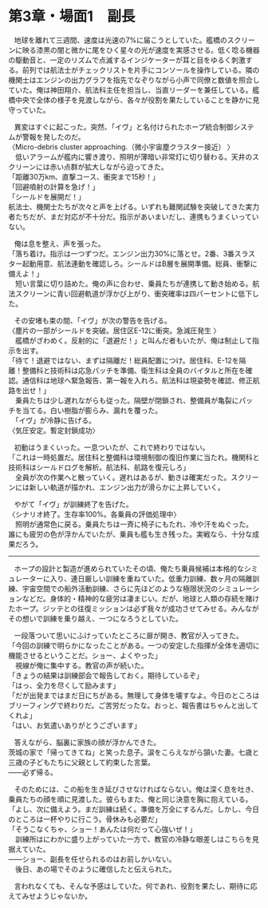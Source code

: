 # 第3章・場面1　副長

&nbsp;&nbsp;
地球を離れて三週間、速度は光速の7%に届こうとしていた。艦橋のスクリーンに映る漆黒の闇と微かに尾をひく星々の光が速度を実感させる。低く唸る機器の駆動音と、一定のリズムで点滅するインジケーターが耳と目をゆるく刺激する。前列では航法士がチェックリストを片手にコンソールを操作している。隣の機関士はエンジンの出力グラフを指先でなぞりながら小声で同僚と数値を照合していた。俺は神田翔介、航法科主任を担当し、当直リーダーを兼任している。艦橋中央で全体の様子を見渡しながら、各々が役割を果たしていることを静かに見守っていた。  

&nbsp;&nbsp;
異変はすぐに起こった。突然、「イヴ」と名付けられたホープ統合制御システムが警報を発したのだ。  
〈Micro-debris cluster approaching.（微小宇宙塵クラスター接近） 〉  
　低いアラームが艦内に響き渡り、照明が薄暗い非常灯に切り替わる。天井のスクリーンには赤い点群が拡大しながら迫ってきた。  
「距離30万km、直撃コース、衝突まで15秒！」  
「回避噴射の計算を急げ！」  
「シールドを展開だ！」  
航法士、機関士たちが次々と声を上げる。いずれも難関試験を突破してきた実力者たちだが、まだ対応が不十分だ。指示があいまいだし、連携もうまくいっていない。  

&nbsp;&nbsp;
俺は息を整え、声を張った。  
「落ち着け。指示は一つずつだ。エンジン出力30%に落とせ。2番、3番スラスター起動用意、航法連動を確認しろ。シールドはB層を展開準備。総員、衝撃に備えよ！」  
　短い言葉に切り詰めた。俺の声に合わせ、乗員たちが連携して動き始める。航法スクリーンに青い回避軌道が浮かび上がり、衝突確率は四パーセントに低下した。

&nbsp;&nbsp;
その安堵も束の間、「イヴ」が次の警告を告げる。  
〈塵片の一部がシールドを突破。居住区E-12に衝突。急減圧発生 〉  
　艦橋がざわめく。反射的に「退避だ！」と叫んだ者もいたが、俺は制止して指示を出す。  
「待て！退避ではない、まずは隔離だ！総員配置につけ。居住科、E-12を隔離！整備科と技術科は応急パッチを準備、衛生科は全員のバイタルと所在を確認。通信科は地球へ緊急報告、第一報を入れろ。航法科は現姿勢を確認、修正航路を出せ！」  
　乗員たちは少し遅れながらも従った。隔壁が閉鎖され、整備員が亀裂にパッチを当てる。白い樹脂が膨らみ、漏れを覆った。  
　「イヴ」が冷静に告げる。  
〈気圧安定。暫定封鎖成功〉  

&nbsp;&nbsp;
初動はうまくいった。一息ついたが、これで終わりではない。  
「これは一時処置だ。居住科と整備科は環境制御の復旧作業に当たれ。機関科と技術科はシールドログを解析。航法科、航路を復元しろ」  
　全員が次の作業へと散っていく。遅れはあるが、動きは確実だった。スクリーンには新しい軌道が描かれ、エンジン出力が滑らかに上昇していく。

&nbsp;&nbsp;
やがて「イヴ」が訓練終了を告げた。  
〈シナリオ終了。生存率100%。各乗員の評価処理中〉  
　照明が通常色に戻る。乗員たちは一斉に椅子にもたれ、冷や汗をぬぐった。誰にも疲労の色が浮かんでいたが、乗員も艦も生き残った。実戦なら、十分な成果だろう。

---

&nbsp;&nbsp;
ホープの設計と製造が進められていたその頃、俺たち乗員候補は本格的なシミュレーターに入り、連日厳しい訓練を重ねていた。低重力訓練、数ヶ月の隔離訓練、宇宙空間での船外活動訓練、さらに先ほどのような極限状況のシミュレーションなどだ。身体的・精神的な疲労は凄まじい。だが、地球と人類の存続を賭けたホープ。ジッテとの往復ミッションは必ず我々が成功させてみせる。みんながその想いで訓練を乗り越え、一つになろうとしていた。

&nbsp;&nbsp;
一段落ついて思いにふけっていたところに扉が開き、教官が入ってきた。  
「今回の訓練で明らかになったことがある。一つの安定した指揮が全体を適切に機能させるということだ。ショー、よくやった」  
　視線が俺に集中する。教官の声が続いた。  
「きょうの結果は訓練部会で報告しておく。期待しているぞ」  
「はっ、全力を尽くして励みます」  
「だが出発まではまだ日にちがある。無理して身体を壊すなよ。今日のところはブリーフィングで終わりだ。ご苦労だったな。おっと、報告書はちゃんと出してくれよ」  
「はい、お気遣いありがとうございます」  

&nbsp;&nbsp;
答えながら、脳裏に家族の顔が浮かんできた。  
茨城の家で「帰ってきてね」と笑った息子。涙をこらえながら頷いた妻。七歳と三歳の子どもたちに父親として約束した言葉。  
――必ず帰る。

&nbsp;&nbsp;
そのためには、この船を生き延びさせなければならない。俺は深く息を吐き、乗員たちの顔を順に見渡した。彼らもまた、俺と同じ決意を胸に抱えている。  
「よし、次に備えよう。まだ訓練は続く。準備を万全にするんだ。しかし、今日のところは一杯やりに行こう。骨休みも必要だ」  
「そうこなくちゃ、ショー！あんたは何だって心強いぜ！」  
　訓練所はにわかに盛り上がっていた一方で、教官の冷静な眼差しはこちらを見据えていた。  
――ショー、副長を任せられるのはお前しかいない。  
　後日、あの場でそのように確信したと伝えられた。

&nbsp;&nbsp;
言われなくても、そんな予感はしていた。何であれ、役割を果たし、期待に応えてみせようじゃないか。

<!--stackedit_data:
eyJoaXN0b3J5IjpbLTg4NjkwNDYyMl19
-->